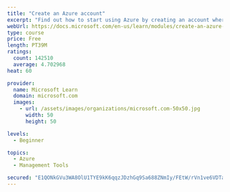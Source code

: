 ```yaml
---
title: "Create an Azure account"
excerpt: "Find out how to start using Azure by creating an account where you’ll see services and personal settings for identity, billing, and preferences."
webUrl: https://docs.microsoft.com/en-us/learn/modules/create-an-azure-account/
type: course
price: Free
length: PT39M
ratings:
  count: 142510
  average: 4.702968
heat: 60

provider:
  name: Microsoft Learn
  domain: microsoft.com
  images:
    - url: /assets/images/organizations/microsoft.com-50x50.jpg
      width: 50
      height: 50

levels:
  - Beginner

topics:
  - Azure
  - Management Tools

secured: "E1QONkGVu3WA8OlU1TYE9kK6qqzJDzhGq9Sa688ZNmIy/FEtW/rVn1ve6VDTabpk//GkixjaEUnQTPSk1jpK+HYmf78SXuRs5zbEK7nPk7tlVmFkNIl+19GNF6O9RixNqtuPuspRX63U4+PPy2lMxcgeWcjmhq/SaykDpBwiWsTN/bQVhBNXUOUKQGyeLl99SJSFGyGHkrYj1Mo2RjncY+Lpl9YPuAPRTuHN5t2OO5D4tjlb7DZTzfwJqrQKkaF34/d8UVb20hSXKa2hQT/TRzU0ani0Ru5sQcI7eft2r9VxmflEmXuPs4uTA23dzRdOaRPkt1TBV/bo912OHPXeeUhVGOkqreUJ3NbBaNUI1gPt1zDFNQ+msnBpCfrcqBzMRI5bWuM2SWtDVfJUycejUwe+xQqyOZniTy4WPKMI7q/Irs0h+9yxvQe/4Yvn7AtA;3kU9f6/W04RyGayY3HXjWg=="
---
```


